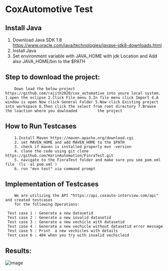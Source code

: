 # CoxAutomotive Test
## Install Java
1. Download Java SDK 1.8 
        https://www.oracle.com/java/technologies/javase-jdk8-downloads.html
2. Install Java 
3. Set environment variable with JAVA_HOME with jdk Location and Add also JAVA_HOME/bin to the $PATH


## Step to download the project:
        Down load the below project https://github.com/rajith2020/cox_automative into youre local system. 1.open the eclipse 2.Click File menu 3.In file menu click Import 4.A           window is open Now click General Folder 5.Now click Existing project into workspace 6.Then click the select from root directory 7.Browse the loaction where you dowloaded         the project


## How to Run Testcases
 
        1.Install Maven https://maven.apache.org/download.cgi
        2. set MAVEN_HOME and add MAVEN_HOME to the $PATH
        3. check if maven is installed properly mvn -version
        4. clone the code using git clone https://github.com/HarinAutomation/FinraTest.git
        5. navigate to the FinraTest folder and make sure you see pom.xml file  (ls -al pom.xml )
        6. run "mvn test" via command prompt
  
        
## Implementation of Testcases 

        We are utilizing the API "https://api.coxauto-interview.com/api" and created testcases 
        for the following Operations:

     Test case 1 : Generate a new datasetid
     Test case 2 : Generate a new invalid datasetid
     Test case 3 : Generate a new vechicle with datasetid
     Test case 4 : Generate a new vechicle without datasetid error message
     Test case 5 : Print  a new vechicles with details  
     Test case 6 : 404 when you try with invalid vechicleid 


## Results:

![image](https://user-images.githubusercontent.com/71590616/135758554-3902ce11-efb2-42da-b28f-9445cbb83056.png)


